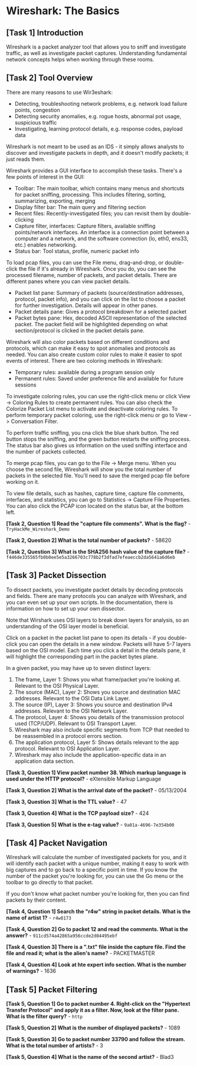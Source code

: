 # Wireshark: The Basics

## [Task 1] Introduction

Wireshark is a packet analyzer tool that allows you to sniff and investigate traffic, as well as investigate packet captures. Understanding fundamental network concepts helps when working through these rooms.

## [Task 2] Tool Overview

There are many reasons to use Wir3eshark:
- Detecting, troubleshooting network problems, e.g. network load failure points, congestion
- Detecting security anomalies, e.g. rogue hosts, abnormal pot usage, suspicious traffic
- Investigating, learning protocol details, e.g. response codes, payload data

Wireshark is not meant to be used as an IDS - it simply allows analysts to discover and investigate packets in depth, and it doesn't modify packets; it just reads them.

Wireshark provides a GUI interface to accomplish these tasks. There's a few points of interest in the GUI:
- Toolbar: The main toolbar, which contains many menus and shortcuts for packet sniffing, processing. This includes filtering, sorting, summarizing, exporting, merging
- Display filter bar: The main query and filtering section
- Recent files: Recently-investigated files; you can revisit them by double-clicking
- Capture filter, interfaces: Capture filters, available sniffing points/network interfaces. An interface is a connection point between a computer and a network, and the software connection (lo, eth0, ens33, etc.) enables networking.
- Status bar: Tool status, profile, numeric packet info

To load pcap files, you can use the File menu, drag-and-drop, or double-click the file if it's already in Wireshark. Once you do, you can see the processed filename, number of packets, and packet details. There are different panes where you can view packet details.
- Packet list pane: Summary of packets (source/destination addresses, protocol, packet info), and you can click on the list to choose a packet for further investigation. Details will appear in other panes.
- Packet details pane: Gives a protocol breakdown for a selected packet
- Packet bytes pane: Hex, decoded ASCII representation of the selected packet. The packet field will be highlighted depending on what section/protocol is clicked in the packet details pane.

Wireshark will also color packets based on different conditions and protocols, which can make it easy to spot anomalies and protocols as needed. You can also create custom color rules to make it easier to spot events of interest. There are two coloring methods in Wireshark:
- Temporary rules: available during a program session only
- Permanent rules: Saved under preference file and available for future sessions

To investigate coloring rules, you can use the right-click menu or click View -> Coloring Rules to create permanent rules. You can also check the Colorize Packet List menu to activate and deactivate coloring rules. To perform temporary packet coloring, use the right-click menu or go to View -> Conversation Filter.

To perform traffic sniffing, you cna click the blue shark button. The red button stops the sniffing, and the green button restarts the sniffing process. The status bar also gives us information on the used sniffing interface and the number of packets collected.

To merge pcap files, you can go to the File -> Merge menu. When you choose the second file, Wireshark will show you the total number of packets in the selected file. You'll need to save the merged pcap file before working on it.

To view file details, such as hashes, capture time, capture file comments, interfaces, and statistics, you can go to Statistics -> Capture File Properties. You can also click the PCAP icon located on the status bar, at the bottom left.

**[Task 2, Question 1] Read the "capture file comments". What is the flag?** - `TryHackMe_Wireshark_Demo`

**[Task 2, Question 2] What is the total number of packets?** - 58620

**[Task 2, Question 3] What is the SHA256 hash value of the capture file?** - `f446de335565fb0b0ee5e5a3266703c778b2f3dfad7efeaeccb2da5641a6d6eb`

## [Task 3] Packet Dissection

To dissect packets, you investigate packet details by decoding protocols and fields. There are many protocols you can analyze with Wireshark, and you can even set up your own scripts. In the documentation, there is information on how to set up your own dissector.

Note that Wirshark uses OSI layers to break down layers for analysis, so an understanding of the OSI layer model is beneficial.

Click on a packet in the packet list pane to open its details - if you double-click you can open the details in a new window. Packets will have 5-7 layers based on the OSI model. Each time you click a detail in the details pane, it will highlight the corresponding part in the packet bytes plane.

In a given packet, you may have up to seven distinct layers:
1. The frame, Layer 1: Shows you what frame/packet you're looking at. Relevant to the OSI Physical Layer.
2. The source (MAC), Layer 2: Shows you source and destination MAC addresses. Relevant to the OSI Data Link Layer.
3. The source (IP), Layer 3: Shows you source and destination IPv4 addresses. Relevant to the OSI Network Layer.
4. The protocol, Layer 4: Shows you details of the transmission protocol used (TCP/UDP). Relevant to OSI Transport Layer.
5. Wireshark may also include specific segments from TCP that needed to be reassembled in a protocol errors section.
6. The application protocol, Layer 5: Shows details relevant to the app protocol. Relevant to OSI Application Layer.
7. Wireshark may also include the application-specific data in an application data section.

**[Task 3, Question 1] View packet number 38. Which markup language is used under the HTTP protocol?** - eXtensible Markup Language

**[Task 3, Question 2] What is the arrival date of the packet?** - 05/13/2004

**[Task 3, Question 3] What is the TTL value?** - 47

**[Task 3, Question 4] What is the TCP payload size?** - 424

**[Task 3, Question 5] What is the e-tag value?** - `9a01a-4696-7e354b00`

## [Task 4] Packet Navigation

Wireshark will calculate the number of investigated packets for you, and it will identify each packet with a unique number, making it easy to work with big captures and to go back to a specific point in time. If you know the number of the packet you're looking for, you can use the Go menu or the toolbar to go directly to that packet.

If you don't know what packet number you're looking for, then you can find packets by their content.

**[Task 4, Question 1] Search the "r4w" string in packet details. What is the name of artist 1?** - `r4w8173`

**[Task 4, Question 2] Go to packet 12 and read the comments. What is the answer?** - `911cd574a42865a956ccde2d04495ebf`

**[Task 4, Question 3] There is a ".txt" file inside the capture file. Find the file and read it; what is the alien's name?** - PACKETMASTER

**[Task 4, Question 4] Look at hte expert info section. What is the number of warnings?** - 1636

## [Task 5] Packet Filtering

**[Task 5, Question 1] Go to packet number 4. Right-click on the "Hypertext Transfer Protocol" and apply it as a filter. Now, look at the filter pane. What is the filter query?** - `http`

**[Task 5, Question 2] What is the number of displayed packets?** - 1089

**[Task 5, Question 3] Go to packet number 33790 and follow the stream. What is the total number of artists?** - 3

**[Task 5, Question 4] What is the name of the second artist?** - Blad3
